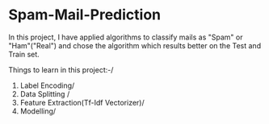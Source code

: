 # Spam-Mail-Prediction
In this project, I have applied algorithms to classify mails as "Spam" or "Ham"("Real") and chose the algorithm which results better on the Test and Train set.

Things to learn in this project:-/
1) Label Encoding/
2) Data Splitting /
3) Feature Extraction(Tf-Idf Vectorizer)/
4) Modelling/
